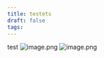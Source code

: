 ```yaml
---
title: testets
draft: false
tags:
---
```

test
![image.png](https://pub-b7259f73aa5840209c979dded8c55365.r2.dev/2025/02/8297222688928f8cb166427ccaa582bd.png)
![image.png](https://pub-b7259f73aa5840209c979dded8c55365.r2.dev/2025/02/6a64a74259c085b8781813de7905c79d.webp)
